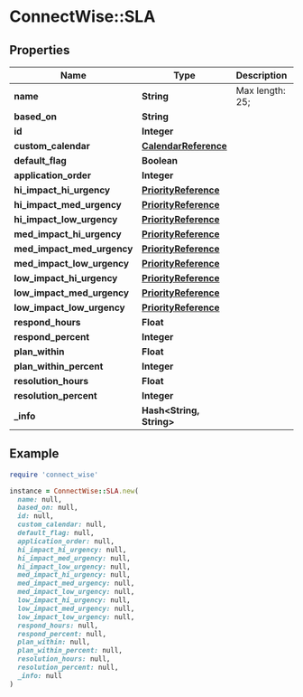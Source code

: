 # ConnectWise::SLA

## Properties

| Name | Type | Description | Notes |
| ---- | ---- | ----------- | ----- |
| **name** | **String** |  Max length: 25; |  |
| **based_on** | **String** |  |  |
| **id** | **Integer** |  | [optional] |
| **custom_calendar** | [**CalendarReference**](CalendarReference.md) |  | [optional] |
| **default_flag** | **Boolean** |  | [optional] |
| **application_order** | **Integer** |  | [optional] |
| **hi_impact_hi_urgency** | [**PriorityReference**](PriorityReference.md) |  | [optional] |
| **hi_impact_med_urgency** | [**PriorityReference**](PriorityReference.md) |  | [optional] |
| **hi_impact_low_urgency** | [**PriorityReference**](PriorityReference.md) |  | [optional] |
| **med_impact_hi_urgency** | [**PriorityReference**](PriorityReference.md) |  | [optional] |
| **med_impact_med_urgency** | [**PriorityReference**](PriorityReference.md) |  | [optional] |
| **med_impact_low_urgency** | [**PriorityReference**](PriorityReference.md) |  | [optional] |
| **low_impact_hi_urgency** | [**PriorityReference**](PriorityReference.md) |  | [optional] |
| **low_impact_med_urgency** | [**PriorityReference**](PriorityReference.md) |  | [optional] |
| **low_impact_low_urgency** | [**PriorityReference**](PriorityReference.md) |  | [optional] |
| **respond_hours** | **Float** |  | [optional] |
| **respond_percent** | **Integer** |  | [optional] |
| **plan_within** | **Float** |  | [optional] |
| **plan_within_percent** | **Integer** |  | [optional] |
| **resolution_hours** | **Float** |  | [optional] |
| **resolution_percent** | **Integer** |  | [optional] |
| **_info** | **Hash&lt;String, String&gt;** |  | [optional] |

## Example

```ruby
require 'connect_wise'

instance = ConnectWise::SLA.new(
  name: null,
  based_on: null,
  id: null,
  custom_calendar: null,
  default_flag: null,
  application_order: null,
  hi_impact_hi_urgency: null,
  hi_impact_med_urgency: null,
  hi_impact_low_urgency: null,
  med_impact_hi_urgency: null,
  med_impact_med_urgency: null,
  med_impact_low_urgency: null,
  low_impact_hi_urgency: null,
  low_impact_med_urgency: null,
  low_impact_low_urgency: null,
  respond_hours: null,
  respond_percent: null,
  plan_within: null,
  plan_within_percent: null,
  resolution_hours: null,
  resolution_percent: null,
  _info: null
)
```

